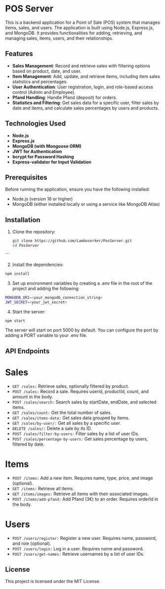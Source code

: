 # POS Server

This is a backend application for a Point of Sale (POS) system that manages items, sales, and users. The application is built using Node.js, Express.js, and MongoDB. It provides functionalities for adding, retrieving, and managing sales, items, users, and their relationships.

## Features

- **Sales Management**: Record and retrieve sales with filtering options based on product, date, and user.
- **Item Management**: Add, update, and retrieve items, including item sales statistics and percentages.
- **User Authentication**: User registration, login, and role-based access control (Admin and Employee).
- **Pfand Handling**: Handle Pfand (deposit) for orders.
- **Statistics and Filtering**: Get sales data for a specific user, filter sales by date and items, and calculate sales percentages by users and products.

## Technologies Used

- **Node.js**
- **Express.js**
- **MongoDB (with Mongoose ORM)**
- **JWT for Authentication**
- **bcrypt for Password Hashing**
- **Express-validator for Input Validation**

## Prerequisites

Before running the application, ensure you have the following installed:

- Node.js (version 16 or higher)
- MongoDB (either installed locally or using a service like MongoDB Atlas)

## Installation

1. Clone the repository:

   ```bash
   git clone https://github.com/Lamboserker/PosServer.git
   cd PosServer
´´´

2. Install the dependencies:
```bash
npm install
```

3. Set up environment variables by creating a .env file in the root of the project and adding the following:
```bash
MONGODB_URI=<your_mongodb_connection_string>
JWT_SECRET=<your_jwt_secret>
```

4. Start the server:
```bash
npm start
```

The server will start on port 5000 by default. You can configure the port by adding a PORT variable to your .env file.

## API Endpoints

# Sales

- ```GET /sales:``` Retrieve sales, optionally filtered by product.
- ```POST /sales:``` Record a sale. Requires userId, productId, count, and amount in the body.
- ```POST /sales/search:``` Search sales by startDate, endDate, and selected items.
- ```GET /sales/count:``` Get the total number of sales.
- ```GET /sales/items-data:``` Get sales data grouped by items.
- ```GET /sales/by-user/:``` Get all sales by a specific user.
- ```DELETE /sales/:``` Delete a sale by its ID.
- ```POST /sales/filter-by-users:``` Filter sales by a list of user IDs.
- ```POST /sales/percentage-by-users:``` Get sales percentage by users, filtered by date.

# Items

- ```POST /items:``` Add a new item. Requires name, type, price, and image (optional).
- ```GET /items:``` Retrieve all items.
- ```GET /items/images:``` Retrieve all items with their associated images.
- ```POST /items/add-pfand:``` Add Pfand (3€) to an order. Requires orderId in the body.

# Users

- ```POST /users/register:``` Register a new user. Requires name, password, and role (optional).
- ```POST /users/login:``` Log in a user. Requires name and password.
- ```POST /users/get-names:``` Retrieve usernames by a list of user IDs.

## License

This project is licensed under the MIT License.
